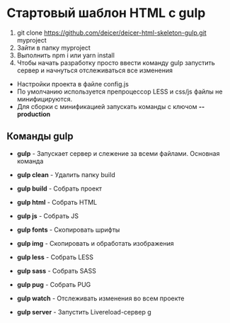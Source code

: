# Стартовый шаблон HTML с gulp

1. git clone https://github.com/deicer/deicer-html-skeleton-gulp.git myproject
2. Зайти в папку myproject
3. Выполнить npm i или yarn install
4. Чтобы начать разработку просто ввести команду gulp
запустить сервер и начнуться отслеживаться все изменения

- Настройки проекта в файле config.js
- По умолчанию используется препроцессор LESS и css/js файлы не минифицируются.
- Для сборки с минификацией запускать команды с ключом **--production**


## Команды gulp

- **gulp** - Запускает сервер и слежение за всеми файлами. Основная команда

- **gulp clean** - Удалить папку build
- **gulp build** - Собрать проект
- **gulp html**  - Собрать HTML
- **gulp js**    - Собрать JS
- **gulp fonts** - Скопировать шрифты
- **gulp img**   - Скопировать и обработать изображения
- **gulp less**  - Собрать LESS
- **gulp sass**  - Собрать SASS
- **gulp pug**   - Собрать PUG
- **gulp watch** - Отслеживать изменения во всем проекте
- **gulp server**  - Запустить Livereload-сервер
g



